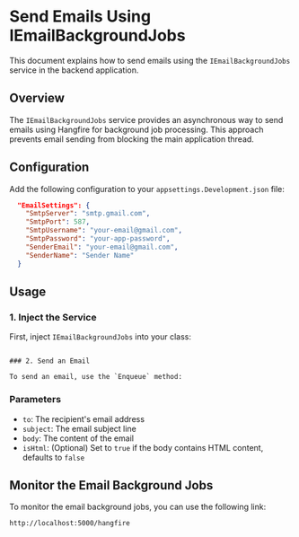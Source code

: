 # Send Emails Using IEmailBackgroundJobs

This document explains how to send emails using the `IEmailBackgroundJobs` service in the backend application.

## Overview

The `IEmailBackgroundJobs` service provides an asynchronous way to send emails using Hangfire for background job processing. This approach prevents email sending from blocking the main application thread.

## Configuration

Add the following configuration to your `appsettings.Development.json` file:

```json
  "EmailSettings": {
    "SmtpServer": "smtp.gmail.com",
    "SmtpPort": 587,
    "SmtpUsername": "your-email@gmail.com",
    "SmtpPassword": "your-app-password",
    "SenderEmail": "your-email@gmail.com",
    "SenderName": "Sender Name"
  }
```

## Usage

### 1. Inject the Service

First, inject `IEmailBackgroundJobs` into your class:

```

### 2. Send an Email

To send an email, use the `Enqueue` method:

```

### Parameters

- `to`: The recipient's email address
- `subject`: The email subject line
- `body`: The content of the email
- `isHtml`: (Optional) Set to `true` if the body contains HTML content, defaults to `false`

## Monitor the Email Background Jobs

To monitor the email background jobs, you can use the following link:

```
http://localhost:5000/hangfire
```

